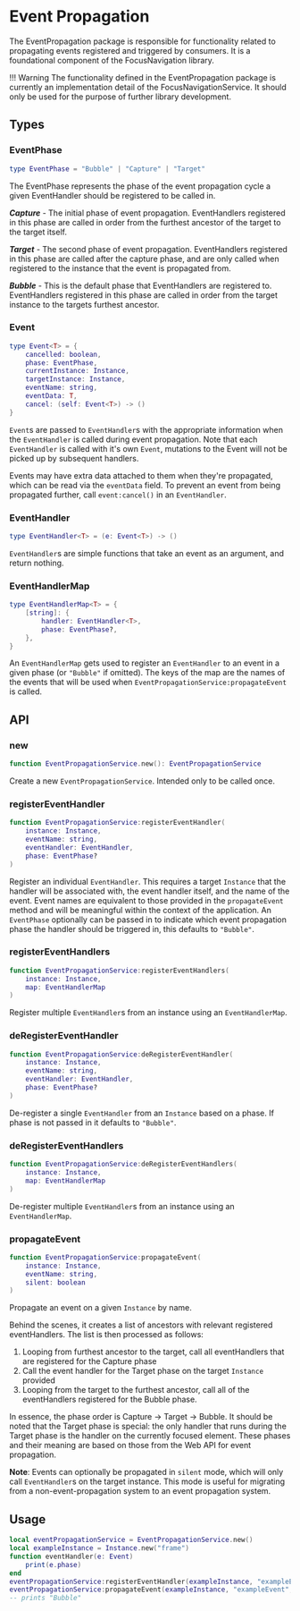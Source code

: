 # Event Propagation

The EventPropagation package is responsible for functionality related to propagating events registered and triggered by consumers. It is a foundational component of the FocusNavigation library.

!!! Warning
    The functionality defined in the EventPropagation package is currently an implementation detail of the FocusNavigationService. It should only be used for the purpose of further library development.

## Types

### EventPhase
```lua
type EventPhase = "Bubble" | "Capture" | "Target"
```
The EventPhase represents the phase of the event propagation cycle a given EventHandler should be registered to be called in.

***Capture*** - The initial phase of event propagation. EventHandlers registered in this phase are called in order from the furthest ancestor of the target to the target itself.

***Target*** - The second phase of event propagation. EventHandlers registered in this phase are called after the capture phase, and are only called when registered to the instance that the event is propagated from.

***Bubble*** - This is the default phase that EventHandlers are registered to. EventHandlers registered in this phase are called in order from the target instance to the targets furthest ancestor.


### Event
```lua
type Event<T> = {
    cancelled: boolean,
    phase: EventPhase,
    currentInstance: Instance,
    targetInstance: Instance,
    eventName: string,
    eventData: T,
    cancel: (self: Event<T>) -> ()
}
```
`Event`s are passed to `EventHandler`s with the appropriate information when the `EventHandler` is called during event propagation. Note that each `EventHandler` is called with it's own `Event`, mutations to the Event will not be picked up by subsequent handlers.

Events may have extra data attached to them when they're propagated, which can be read via the `eventData` field. To prevent an event from being propagated further, call `event:cancel()` in an `EventHandler`.

### EventHandler
```lua
type EventHandler<T> = (e: Event<T>) -> ()
```
`EventHandler`s are simple functions that take an event as an argument, and return nothing.

### EventHandlerMap
```lua
type EventHandlerMap<T> = {
	[string]: {
		handler: EventHandler<T>,
		phase: EventPhase?,
	},
}
```
An `EventHandlerMap` gets used to register an `EventHandler` to an event in a given phase (or `"Bubble"` if omitted). The keys of the map are the names of the events that will be used when `EventPropagationService:propagateEvent` is called.

## API

### new

```lua
function EventPropagationService.new(): EventPropagationService
```
Create a new `EventPropagationService`. Intended only to be called once.

### registerEventHandler

```lua
function EventPropagationService:registerEventHandler(
    instance: Instance,
    eventName: string,
    eventHandler: EventHandler,
    phase: EventPhase?
)
```
Register an individual `EventHandler`. This requires a target `Instance` that the handler will be associated with, the event handler itself, and the name of the event. Event names are equivalent to those provided in the `propagateEvent` method and will be meaningful within the context of the application. An `EventPhase` optionally can be passed in to indicate which event propagation phase the handler should be triggered in, this defaults to `"Bubble"`.

### registerEventHandlers

```lua
function EventPropagationService:registerEventHandlers(
    instance: Instance,
    map: EventHandlerMap
)
```
Register multiple `EventHandler`s from an instance using an `EventHandlerMap`.

### deRegisterEventHandler
```lua
function EventPropagationService:deRegisterEventHandler(
    instance: Instance,
    eventName: string,
    eventHandler: EventHandler,
    phase: EventPhase?
)
```
De-register a single `EventHandler` from an `Instance` based on a phase. If phase is not passed in it defaults to `"Bubble"`.

### deRegisterEventHandlers
```lua
function EventPropagationService:deRegisterEventHandlers(
    instance: Instance,
    map: EventHandlerMap
)
```
De-register multiple `EventHandler`s from an instance using an `EventHandlerMap`.

### propagateEvent
```lua
function EventPropagationService:propagateEvent(
    instance: Instance,
    eventName: string,
    silent: boolean
)
```
Propagate an event on a given `Instance` by name.

Behind the scenes, it creates a list of ancestors with relevant registered eventHandlers. The list is then processed as follows:

1. Looping from furthest ancestor to the target, call all eventHandlers that are registered for the Capture phase
2. Call the event handler for the Target phase on the target `Instance` provided
3. Looping from the target to the furthest ancestor, call all of the eventHandlers registered for the Bubble phase.

In essence, the phase order is Capture → Target → Bubble. It should be noted that the Target phase is special: the only handler that runs during the Target phase is the handler on the currently focused element. These phases and their meaning are based on those from the Web API for event propagation.

**Note**: Events can optionally be propagated in `silent` mode, which will only call `EventHandler`s on the target instance. This mode is useful for migrating from a non-event-propagation system to an event propagation system.

## Usage
```lua
local eventPropagationService = EventPropagationService.new()
local exampleInstance = Instance.new("frame")
function eventHandler(e: Event)
    print(e.phase)
end
eventPropagationService:registerEventHandler(exampleInstance, "exampleEvent", eventHandler)
eventPropagationService:propagateEvent(exampleInstance, "exampleEvent", nil, false)
-- prints "Bubble"
```